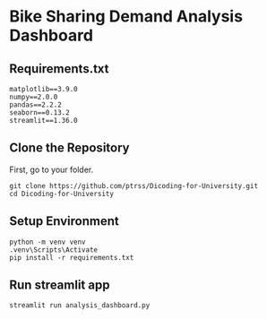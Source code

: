 # Bike Sharing Demand Analysis Dashboard

## Requirements.txt
```
﻿matplotlib==3.9.0
numpy==2.0.0
pandas==2.2.2
seaborn==0.13.2
streamlit==1.36.0
```

## Clone the Repository
First, go to your folder.
```
git clone https://github.com/ptrss/Dicoding-for-University.git
cd Dicoding-for-University
```

## Setup Environment
```
python -m venv venv
.venv\Scripts\Activate
pip install -r requirements.txt
```

## Run streamlit app
```
streamlit run analysis_dashboard.py
```
